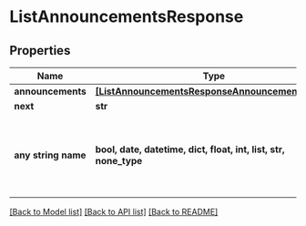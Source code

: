 # ListAnnouncementsResponse


## Properties
Name | Type | Description | Notes
------------ | ------------- | ------------- | -------------
**announcements** | [**[ListAnnouncementsResponseAnnouncementsInner]**](ListAnnouncementsResponseAnnouncementsInner.md) |  | [optional] 
**next** | **str** |  | [optional] 
**any string name** | **bool, date, datetime, dict, float, int, list, str, none_type** | any string name can be used but the value must be the correct type | [optional]

[[Back to Model list]](../README.md#documentation-for-models) [[Back to API list]](../README.md#documentation-for-api-endpoints) [[Back to README]](../README.md)


